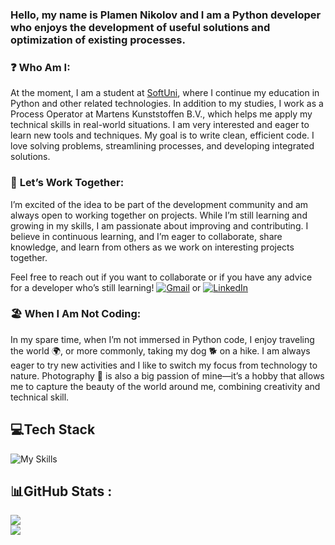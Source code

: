 ### Hello, my name is Plamen Nikolov and I am a Python developer who enjoys the development of useful solutions and optimization of existing processes.


### ❓ **Who Am I**: 


At the moment, I am a student at [SoftUni](https://softuni.bg/curriculum), where I continue my education in Python and other related technologies. 
In addition to my studies, I work as a Process Operator at Martens Kunststoffen B.V., which helps me apply my technical skills in real-world situations.
I am very interested and eager to learn new tools and techniques. My goal is to write clean, efficient code. I love solving problems, streamlining processes, and developing integrated solutions.


### 🤝 **Let’s Work Together**:

I’m excited of the idea to be part of the development community and am always open to working together on projects. While I’m still learning and growing in my skills, I am passionate about improving and contributing. I believe in continuous learning, and I’m eager to collaborate, share knowledge, and learn from others as we work on interesting projects together.

Feel free to reach out if you want to collaborate or if you have any advice for a developer who’s still learning!
[![Gmail](https://img.shields.io/badge/Gmail-D14836?logo=gmail&logoColor=white)](mailto:pgnikolov@gmail.com) or [![LinkedIn](https://img.shields.io/badge/Linkedin-%230077B5.svg?logo=linkedin&logoColor=white)](https://www.linkedin.com/in/pgnikolov/)

### 🏖️ **When I Am Not Coding**:

In my spare time, when I’m not immersed in Python code, I enjoy traveling the world 🌍, or more commonly, taking my dog 🐕 on a hike. 
I am always eager to try new activities and I like to switch my focus from technology to nature.
Photography 📸 is also a big passion of mine—it’s a hobby that allows me to capture the beauty of the world around me, combining creativity and technical skill. 

## 💻Tech Stack
![My Skills](https://go-skill-icons.vercel.app/api/icons?i=python,pycharm,javascript,vscode,jupyter,html,css,github)


## 📊GitHub Stats :
![](https://github-readme-streak-stats.herokuapp.com/?user=pgnikolov&theme=vue-dark&hide_border=false)<br/>
![](https://github-readme-stats.vercel.app/api/top-langs/?username=pgnikolov&theme=vue-dark&hide_border=false&include_all_commits=false&count_private=false&layout=compact)
          
